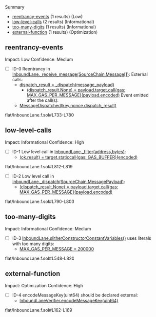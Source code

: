 Summary
 - [reentrancy-events](#reentrancy-events) (1 results) (Low)
 - [low-level-calls](#low-level-calls) (2 results) (Informational)
 - [too-many-digits](#too-many-digits) (1 results) (Informational)
 - [external-function](#external-function) (1 results) (Optimization)
## reentrancy-events
Impact: Low
Confidence: Medium
 - [ ] ID-0
Reentrancy in [InboundLane._receive_message(SourceChain.Message[])](flat/InboundLane.f.sol#L733-L780):
	External calls:
	- [dispatch_result = _dispatch(message_payload)](flat/InboundLane.f.sol#L762)
		- [(dispatch_result,None) = payload.target.call{gas: MAX_GAS_PER_MESSAGE}(payload.encoded)](flat/InboundLane.f.sol#L801)
	Event emitted after the call(s):
	- [MessageDispatched(key.nonce,dispatch_result)](flat/InboundLane.f.sol#L764)

flat/InboundLane.f.sol#L733-L780


## low-level-calls
Impact: Informational
Confidence: High
 - [ ] ID-1
Low level call in [InboundLane._filter(address,bytes)](flat/InboundLane.f.sol#L812-L819):
	- [(ok,result) = target.staticcall{gas: GAS_BUFFER}(encoded)](flat/InboundLane.f.sol#L813)

flat/InboundLane.f.sol#L812-L819


 - [ ] ID-2
Low level call in [InboundLane._dispatch(SourceChain.MessagePayload)](flat/InboundLane.f.sol#L790-L803):
	- [(dispatch_result,None) = payload.target.call{gas: MAX_GAS_PER_MESSAGE}(payload.encoded)](flat/InboundLane.f.sol#L801)

flat/InboundLane.f.sol#L790-L803


## too-many-digits
Impact: Informational
Confidence: Medium
 - [ ] ID-3
[InboundLane.slitherConstructorConstantVariables()](flat/InboundLane.f.sol#L548-L820) uses literals with too many digits:
	- [MAX_GAS_PER_MESSAGE = 200000](flat/InboundLane.f.sol#L569)

flat/InboundLane.f.sol#L548-L820


## external-function
Impact: Optimization
Confidence: High
 - [ ] ID-4
encodeMessageKey(uint64) should be declared external:
	- [InboundLaneVerifier.encodeMessageKey(uint64)](flat/InboundLane.f.sol#L162-L169)

flat/InboundLane.f.sol#L162-L169


